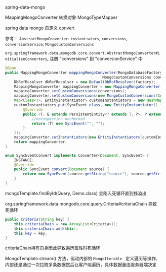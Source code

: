 spring-data-mongo

MappingMongoConverter 转换对象
MongoTypeMapper


spring data mongo 自定义 convert

参考： `AbstractMongoConverter`: `instantiators`, `conversions`, `conversionService`; `MongoCustomConversions`

`org.springframework.data.mongodb.core.convert.AbstractMongoConverter#initializeConverters`, 注册 "conversions" 到 "conversionService" 中

```java
@Bean
public MappingMongoConverter mappingMongoConverter(MongoDatabaseFactory factory, MongoMappingContext context,
                                            MongoCustomConversions conversions) {
    DbRefResolver dbRefResolver = new DefaultDbRefResolver(factory);
    MappingMongoConverter mappingConverter = new MappingMongoConverter(dbRefResolver, context);
    mappingConverter.setCustomConversions(conversions);
    mappingConverter.setCustomConversions(new MongoCustomConversions(Collections.singletonList(SyncEventConvert.INSTANCE)));
    Map<Class<?>, EntityInstantiator> customInstantiators = new HashMap<>();
    customInstantiators.put(SyncEvent.class, new EntityInstantiator() {
        @Override
        public <T, E extends PersistentEntity<? extends T, P>, P extends PersistentProperty<P>> T createInstance(E entity, ParameterValueProvider<P> provider) {
            //noinspection unchecked
            return (T) new SyncEvent("", "");
        }
    });
    mappingConverter.setInstantiators(new EntityInstantiators(customInstantiators));
    return mappingConverter;
}

enum SyncEventConvert implements Converter<Document, SyncEvent> {
    INSTANCE;
    @Override
    public SyncEvent convert(Document source) {
        return new SyncEvent(source.getString("source"), source.getString("type"), source.getLong("time"));
    }
}

```

mongoTemplate.findById(Query, Demo.class) 会陷入死循环直到栈溢出

org.springframework.data.mongodb.core.query.Criteria#criteriaChain 导致死循环

```java
public Criteria(String key) {
    this.criteriaChain = new ArrayList<Criteria>();
    this.criteriaChain.add(this);
    this.key = key;
}
```

criteriaChain持有自身因此导致遍历属性时死循环

MongoTemplate.stream() 方法，驱动内部的 `MongoIterable ` 定义遍历等操作，内部还是通过一次拉取多条数据然后让客户端遍历，具体数据量由服务器端决定
